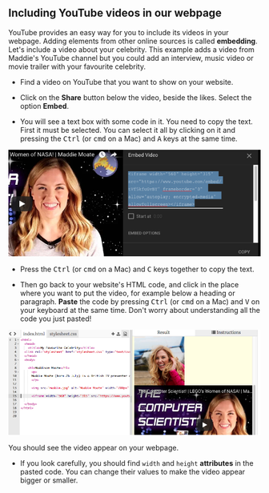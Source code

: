## Including YouTube videos in our webpage

YouTube provides an easy way for you to include its videos in your webpage. Adding elements from other online sources is called **embedding**. Let's include a video about your celebrity. This example adds a video from Maddie's YouTube channel but you could add an interview, music video or movie trailer with your favourite celebrity.

+ Find a video on YouTube that you want to show on your website. 

+ Click on the **Share** button below the video, beside the likes. Select the option **Embed**.

+ You will see a text box with some code in it. You need to copy the text. First it must be selected. You can select it all by clicking on it and pressing the <kbd>Ctrl</kbd> (or <kbd>cmd</kbd> on a Mac) and <kbd>A</kbd> keys at the same time.

![Selected Text](images/youtubeSelectedText.png)

+ Press the <kbd>Ctrl</kbd> (or <kbd>cmd</kbd> on a Mac) and <kbd>C</kbd> keys together to copy the text.

+ Then go back to your website's HTML code, and click in the place where you want to put the video, for example below a heading or paragraph. **Paste** the code by pressing <kbd>Ctrl</kbd> (or <kbd>cmd</kbd> on a Mac) and <kbd>V</kbd> on your keyboard at the same time. Don't worry about understanding all the code you just pasted!

![Pasted code on trinket](images/pastedVideoCode.png)

You should see the video appear on your webpage.

+ If you look carefully, you should find `width` and `height` **attributes** in the pasted code. You can change their values to make the video appear bigger or smaller.